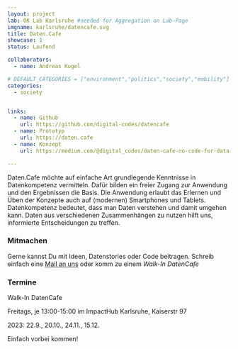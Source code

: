 ```yaml
---
layout: project
lab: OK Lab Karlsruhe #needed for Aggregation on Lab-Page
imgname: karlsruhe/datencafe.svg
title: Daten.Cafe
showcase: 1
status: Laufend

collaborators:
  - name: Andreas Kugel

# DEFAULT_CATEGORIES = ["environment","politics","society","mobility"]
categories:
  - society


links:
  - name: Github
    url: https://github.com/digital-codes/datencafe
  - name: Prototyp
    url: https://daten.cafe
  - name: Konzept
    url: https://medium.com/@digital_codes/daten-cafe-no-code-for-data-literacy-c08201b7f181

---
```


Daten.Cafe möchte auf einfache Art grundlegende Kenntnisse in Datenkompetenz vermitteln. Dafür bilden ein freier Zugang zur Anwendung und den Ergebnissen die Basis. Die Anwendung erlaubt das Erlernen und Üben der Konzepte auch auf (modernen) Smartphones und Tablets. Datenkompetenz bedeutet, dass man Daten verstehen und damit umgehen kann. Daten aus verschiedenen Zusammenhängen zu nutzen hilft uns, informierte Entscheidungen zu treffen. 

### Mitmachen
Gerne kannst Du mit Ideen, Datenstories oder Code beitragen. Schreib einfach eine [Mail an uns](mailto:info@daten.cafe) oder komm
zu einem *Walk-In DatenCafe*


### Termine
Walk-In DatenCafe

Freitags, je 13:00-15:00 im ImpactHub Karlsruhe, Kaiserstr 97

2023: 22.9., 20.10., 24.11., 15.12.

Einfach vorbei kommen!



